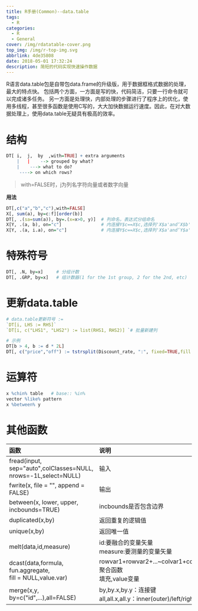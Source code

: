 ```yaml
---
title: R手册(Common)--data.table
tags:
  - R
categories:
  - R
  - General
cover: /img/rdatatable-cover.png
top_img: /img/r-top-img.svg
abbrlink: 4de35808
date: 2018-05-01 17:32:24
description: 简短的代码实现快速操作数据
---
```


R语言data.table包是自带包data.frame的升级版，用于数据框格式数据的处理，最大的特点快。
包括两个方面，一方面是写的快，代码简洁，只要一行命令就可以完成诸多任务。
另一方面是处理快，内部处理的步骤进行了程序上的优化，使用多线程，甚至很多函数是使用C写的，大大加快数据运行速度。因此，在对大数据处理上，使用data.table无疑具有极高的效率。

<!-- more -->

# 结构

```r
DT[ i,  j,  by  ,with=TRUE] + extra arguments
    |   |    --> grouped by what?
    |    ---> what to do?
     ----> on which rows?
```
> with=FALSE时，j为列名字符向量或者数字向量

**用法**

```R
DT[,c("a","b","c"),with=FALSE]
X[, sum(a), by=c:f][order(b)]
DT[, .(sa=sum(a)), by=.(x=x>0, y)]  # 列命名，表达式分组命名
X[Y, .(a, b), on="c"]               # 内连接Y$c==X$c,选择列'X$a'and‘X$b'
X[Y, .(a, i.a), on="c"]             # 内连接Y$c==X$c,选择列'X$a'and‘Y$a'
```

# 特殊符号

```R
DT[, .N, by=x]     # 分组计数
DT[, .GRP, by=x]   # 组计数器(1 for the 1st group, 2 for the 2nd, etc)
```

# 更新data.table

```R
# data.table更新符号 :=
`DT[i, LHS := RHS]`
`DT[i, c("LHS1", "LHS2") := list(RHS1, RHS2)] `# 批量新建列

# 示例
DT[b > 4, b := d * 2L]
DT[, c("price","off") := tstrsplit(Discount_rate, ":", fixed=TRUE,fill = NA)]
```

# 运算符

```R
x %chin% table   # base:: %in%
vector %like% pattern
x %between% y
```

# 其他函数

函数|说明
:---|:---
fread(input, sep="auto",colClasses=NULL, nrows=-1L,select=NULL) |输入
fwrite(x, file = "", append = FALSE)|输出
between(x, lower, upper, incbounds=TRUE)|incbounds是否包含边界
duplicated(x,by)|返回重复的逻辑值
unique(x,by)|返回唯一值
melt(data,id,measure) |id:要融合的变量矢量<br>measure:要测量的变量矢量
dcast(data,formula,<br>fun.aggregate,<br>fill = NULL,value.var)|rowvar1+rowvar2+...~colvar1+colvar2+..<br>聚合函数<br>填充,value变量
merge(x,y, by=c("id",...),all=FALSE)|by,by.x,by.y：连接键<br>all,all.x,all.y：inner(outer)/left/right join



